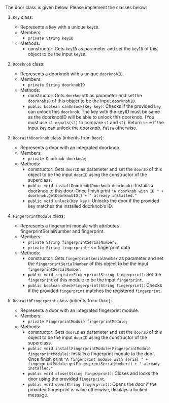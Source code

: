 The door class is given below. Please implement the classes below:

1. `Key` class:
   * Represents a key with a unique `keyID`.
   * Members:
     * `private String keyID`
   * Methods:
     * constructor: Gets `keyID` as parameter and set the `keyID` of this object to be the input `keyID`.

2. `Doorknob` class:
   * Represents a doorknob with a unique `doorknobID`.
   * Members:
     * `private String doorknobID`
   * Methods:
      * constructor: Gets `doorknobID` as parameter and set the `doorknobID` of this object to be the input `doorknobID`.
      * `public boolean canUnlock(Key key)`: Checks if the provided `key` can unlock this `doorknob`. The key with the keyID must be same as the doorknobID will be able to unlock this doorknob. (You must use `s1.equals(s2)` to compare `s1` and `s2`). Return `true` if the input `key` can unlock the doorknob, `false` otherwise.

3. `DoorWithDoorknob` class (inherits from `Door`):
   * Represents a door with an integrated doorknob.
   * Members:
     * `private Doorknob doorknob`;
   * Methods:
     * constructor: Gets `doorID` as parameter and set the `doorID` of this object to be the input `doorID` using the constructor of the superclass.
     * `public void installDoorknob(Doorknob doorknob)`: Installs a doorknob to this door. Once finish print `"A doorknob with ID " + doorknob.getDoorknobID() + " already installed."`
     * `public void unlock(Key key)`: Unlocks the door if the provided key matches the installed doorknob's ID.

4. `FingerprintModule` class:

    * Represents a fingerprint module with attributes fingerprintSerialNumber and fingerprint.
    * Members:
      * `private String fingerprintSerialNumber;`
      * `private String fingerprint;` <= fingerprint data
    * Methods:
      * constructor: Gets `fingerprintSerialNumber` as parameter and set the `fingerprintSerialNumber` of this object to be the input `fingerprintSerialNumber`.
      * `public void registerFingerprint(String fingerprint)`: Set the `fingerprint` of this module to be the input `fingerprint`.
      * `public boolean checkFingerprint(String fingerprint)`: Checks if the provided `fingerprint` matches the registered `fingerprint`.

5. `DoorWithFingerprint` class (inherits from Door):
   * Represents a door with an integrated fingerprint module.
   * Members:
     * `private FingerprintModule fingerprintModule;`
   * Methods:
     * constructor: Gets `doorID` as parameter and set the `doorID` of this object to be the input `doorID` using the constructor of the superclass.
     * `public void installFingerprintModule(FingerprintModule fingerprintModule)`: Installs a fingerprint module to the door. Once finish print `"A fingerprint module with serial " + fingerprintModule.getFingerprintSerialNumber() + " already installed."`
     * `public void close(String fingerprint)`: Closes and locks the door using the provided `fingerprint`.
     * `public void open(String fingerprint)`: Opens the door if the provided fingerprint is valid; otherwise, displays a locked message.







